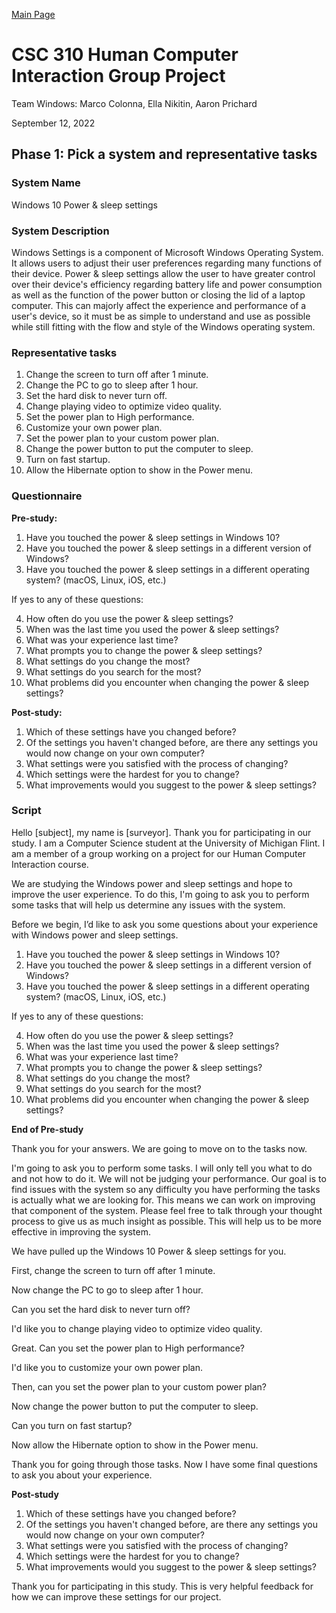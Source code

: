 [Main Page](https://github.com/marco-colonna/csc-310-project)
# CSC 310 Human Computer Interaction Group Project

Team Windows: Marco Colonna, Ella Nikitin, Aaron Prichard

September 12, 2022

## Phase 1: Pick a system and representative tasks

### System Name
Windows 10 Power & sleep settings

### System Description
Windows Settings is a component of Microsoft Windows Operating System. It allows users to adjust their user preferences regarding many functions of their device. Power & sleep settings allow the user to have greater control over their device's efficiency regarding battery life and power consumption as well as the function of the power button or closing the lid of a laptop computer. This can majorly affect the experience and performance of a user's device, so it must be as simple to understand and use as possible while still fitting with the flow and style of the Windows operating system.

### Representative tasks

1. Change the screen to turn off after 1 minute.
2. Change the PC to go to sleep after 1 hour.
3. Set the hard disk to never turn off.
4. Change playing video to optimize video quality.
5. Set the power plan to High performance.
6. Customize your own power plan.
7. Set the power plan to your custom power plan.
8. Change the power button to put the computer to sleep.
9. Turn on fast startup.
10. Allow the Hibernate option to show in the Power menu.

### Questionnaire

**Pre-study:**

1. Have you touched the power & sleep settings in Windows 10?
2. Have you touched the power & sleep settings in a different version of Windows?
3. Have you touched the power & sleep settings in a different operating system? (macOS, Linux, iOS, etc.)

If yes to any of these questions:

4. How often do you use the power & sleep settings?
5. When was the last time you used the power & sleep settings?
6. What was your experience last time?
7. What prompts you to change the power & sleep settings?
8. What settings do you change the most?
9. What settings do you search for the most?
10. What problems did you encounter when changing the power & sleep settings?

**Post-study:**

1. Which of these settings have you changed before?
2. Of the settings you haven't changed before, are there any settings you would now change on your own computer?
3. What settings were you satisfied with the process of changing?
4. Which settings were the hardest for you to change?
5. What improvements would you suggest to the power & sleep settings?

### Script

Hello [subject], my name is [surveyor]. Thank you for participating in our study. I am a Computer Science student at the University of Michigan Flint. I am a member of a group working on a project for our Human Computer Interaction course.

We are studying the Windows power and sleep settings and hope to improve the user experience. To do this, I'm going to ask you to perform some tasks that will help us determine any issues with the system.

Before we begin, I’d like to ask you some questions about your experience with Windows power and sleep settings.

1. Have you touched the power & sleep settings in Windows 10?
2. Have you touched the power & sleep settings in a different version of Windows?
3. Have you touched the power & sleep settings in a different operating system? (macOS, Linux, iOS, etc.)

If yes to any of these questions:

4. How often do you use the power & sleep settings?
5. When was the last time you used the power & sleep settings?
6. What was your experience last time?
7. What prompts you to change the power & sleep settings?
8. What settings do you change the most?
9. What settings do you search for the most?
10. What problems did you encounter when changing the power & sleep settings?

**End of Pre-study**

Thank you for your answers. We are going to move on to the tasks now.

I'm going to ask you to perform some tasks. I will only tell you what to do and not how to do it. We will not be judging your performance. Our goal is to find issues with the system so any difficulty you have performing the tasks is actually what we are looking for. This means we can work on improving that component of the system. Please feel free to talk through your thought process to give us as much insight as possible. This will help us to be more effective in improving the system.

We have pulled up the Windows 10 Power & sleep settings for you.

First, change the screen to turn off after 1 minute.

Now change the PC to go to sleep after 1 hour.

Can you set the hard disk to never turn off?

I'd like you to change playing video to optimize video quality.

Great. Can you set the power plan to High performance?

I'd like you to customize your own power plan.

Then, can you set the power plan to your custom power plan?

Now change the power button to put the computer to sleep.

Can you turn on fast startup?

Now allow the Hibernate option to show in the Power menu.

Thank you for going through those tasks. Now I have some final questions to ask you about your experience.

**Post-study**

1. Which of these settings have you changed before?
2. Of the settings you haven't changed before, are there any settings you would now change on your own computer?
3. What settings were you satisfied with the process of changing?
4. Which settings were the hardest for you to change?
5. What improvements would you suggest to the power & sleep settings?

Thank you for participating in this study. This is very helpful feedback for how we can improve these settings for our project.
